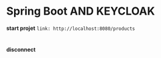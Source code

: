 
# Spring Boot AND KEYCLOAK 

**start projet** 
`link: http://localhost:8080/products`
#
**disconnect**
